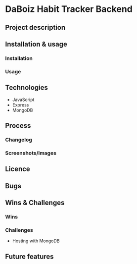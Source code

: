 # DaBoiz Habit Tracker Backend
## Project description

## Installation & usage
### Installation

### Usage

## Technologies
- JavaScript
- Express
- MongoDB

## Process
### Changelog

### Screenshots/Images

## Licence 

## Bugs

## Wins & Challenges
### Wins

### Challenges
- Hosting with MongoDB

## Future features
